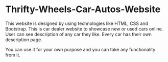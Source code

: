# Thrifty-Wheels-Car-Autos-Website

This website is designed by using technologies like HTML, CSS and Bootstrap.
This is car dealer website to showcase new or used cars online.
User can see description of any car they like.
Every car has their own description page.

You can use it for your own purpose and you can take any functionality from it.
